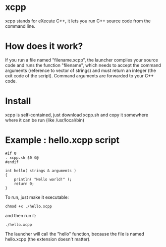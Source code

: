# xcpp
 xcpp stands for eXecute C++, it lets you run C++ source code from the command line.

# How does it work?
If you run a file named "filename.xcpp", the launcher compiles your source code and runs the function "filename", which needs to accept the command arguments (reference to vector of strings) and must return an integer (the exit code of the script). Command arguments are forwarded to your C++ code.

# Install
xcpp is self-contained, just download xcpp.sh and copy it somewhere where it can be run (like /usr/local/bin)

# Example :  hello.xcpp script
    #if 0
    . xcpp.sh $0 $@
    #endif
    
    int hello( strings & arguments )
    {
        println( "Hello world!" );
        return 0;
    }


To run, just make it executable:

    chmod +x ./hello.xcpp

and then run it:

    ./hello.xcpp

The launcher will call the "hello" function, because the file is named hello.xcpp (the extension doesn't matter).
